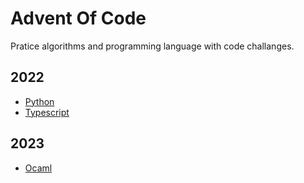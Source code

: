 # Advent Of Code
Pratice algorithms and programming language with code challanges.



## 2022

- [Python](2022/Python)
- [Typescript](2022/TypeScript)


## 2023
- [Ocaml](2023/Ocaml)

